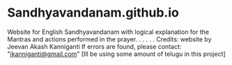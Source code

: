 # Sandhyavandanam.github.io
Website for English Sandhyavandanam with logical explanation for the Mantras and actions performed in the prayer.
.
.
.
.
.
Credits: website by Jeevan Akash Kanniganti 
If errors are found, please contact: "jkanniganti@gmail.com"
[Ill be using some amount of telugu in this project]